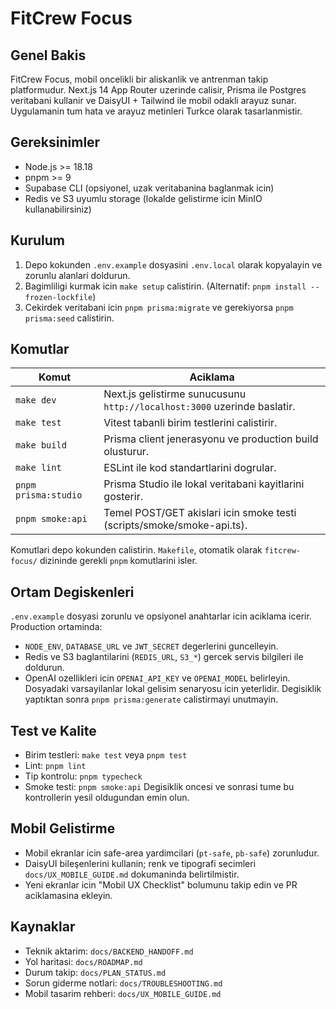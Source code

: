 # FitCrew Focus

## Genel Bakis
FitCrew Focus, mobil oncelikli bir aliskanlik ve antrenman takip platformudur. Next.js 14 App Router uzerinde calisir, Prisma ile Postgres veritabani kullanir ve DaisyUI + Tailwind ile mobil odakli arayuz sunar. Uygulamanin tum hata ve arayuz metinleri Turkce olarak tasarlanmistir.

## Gereksinimler
- Node.js >= 18.18
- pnpm >= 9
- Supabase CLI (opsiyonel, uzak veritabanina baglanmak icin)
- Redis ve S3 uyumlu storage (lokalde gelistirme icin MinIO kullanabilirsiniz)

## Kurulum
1. Depo kokunden `.env.example` dosyasini `.env.local` olarak kopyalayin ve zorunlu alanlari doldurun.
2. Bagimliligi kurmak icin `make setup` calistirin. (Alternatif: `pnpm install --frozen-lockfile`)
3. Cekirdek veritabani icin `pnpm prisma:migrate` ve gerekiyorsa `pnpm prisma:seed` calistirin.

## Komutlar
| Komut | Aciklama |
| ------ | -------- |
| `make dev` | Next.js gelistirme sunucusunu `http://localhost:3000` uzerinde baslatir. |
| `make test` | Vitest tabanli birim testlerini calistirir. |
| `make build` | Prisma client jenerasyonu ve production build olusturur. |
| `make lint` | ESLint ile kod standartlarini dogrular. |
| `pnpm prisma:studio` | Prisma Studio ile lokal veritabani kayitlarini gosterir. |
| `pnpm smoke:api` | Temel POST/GET akislari icin smoke testi (scripts/smoke/smoke-api.ts). |

Komutlari depo kokunden calistirin. `Makefile`, otomatik olarak `fitcrew-focus/` dizininde gerekli `pnpm` komutlarini isler.

## Ortam Degiskenleri
`.env.example` dosyasi zorunlu ve opsiyonel anahtarlar icin aciklama icerir. Production ortaminda:
- `NODE_ENV`, `DATABASE_URL` ve `JWT_SECRET` degerlerini guncelleyin.
- Redis ve S3 baglantilarini (`REDIS_URL`, `S3_*`) gercek servis bilgileri ile doldurun.
- OpenAI ozellikleri icin `OPENAI_API_KEY` ve `OPENAI_MODEL` belirleyin.
Dosyadaki varsayilanlar lokal gelisim senaryosu icin yeterlidir. Degisiklik yaptıktan sonra `pnpm prisma:generate` calistirmayi unutmayin.

## Test ve Kalite
- Birim testleri: `make test` veya `pnpm test`
- Lint: `pnpm lint`
- Tip kontrolu: `pnpm typecheck`
- Smoke testi: `pnpm smoke:api`
Degisiklik oncesi ve sonrasi tume bu kontrollerin yesil oldugundan emin olun.

## Mobil Gelistirme
- Mobil ekranlar icin safe-area yardimcilari (`pt-safe`, `pb-safe`) zorunludur.
- DaisyUI bileşenlerini kullanin; renk ve tipografi secimleri `docs/UX_MOBILE_GUIDE.md` dokumaninda belirtilmistir.
- Yeni ekranlar icin "Mobil UX Checklist" bolumunu takip edin ve PR aciklamasina ekleyin.

## Kaynaklar
- Teknik aktarim: `docs/BACKEND_HANDOFF.md`
- Yol haritasi: `docs/ROADMAP.md`
- Durum takip: `docs/PLAN_STATUS.md`
- Sorun giderme notlari: `docs/TROUBLESHOOTING.md`
- Mobil tasarim rehberi: `docs/UX_MOBILE_GUIDE.md`

